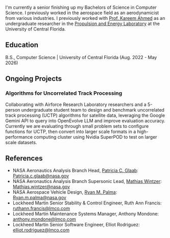 I'm currently a senior finishing up my Bachelors of Science in Computer Science. I previously worked in the aerospace field as an aerodynamicist from various industries. I previously worked with [Prof. Kareem Ahmed](https://mae.ucf.edu/PERL/) as an undergraduate researcher in the [Propulsion and Energy Laboratory](https://mae.ucf.edu/PERL/) at the University of Central Florida. 

## Education
B.S., Computer Science | University of Central Florida (Aug. 2022 - May 2026)

## Ongoing Projects
### Algorithms for Uncorrelated Track Processing 
Collaborating with Airforce Research Laboratory researchers and a 5-person undergraduate student team to design and benchmark uncorrelated track processing (UCTP) algorithms for satellite data, leveraging the Google Gemini API to query into OpenEvolve LLM and improve evaluation accuracy. Currently we are evaluating through small problem sets to configure functions for UCTP, then convert into larger scale formats in a high-performance computing cluster using Nvidia SuperPOD to test on larger scale datasets.

## References
- NASA Aeronautics Analysis Branch Head, [Patricia C. Glaab](https://sacd.larc.nasa.gov/patricia-glaab/): Patricia.c.glaab@nasa.gov 
- NASA Aeronautics Analysis Branch Supersonic Lead, [Mathias Wintzer](https://sacd.larc.nasa.gov/asabteam/): Mathias.wintzer@nasa.gov
- NASA Aerospace Vehicle Design, [Ryan M. Palma](https://sacd.larc.nasa.gov/asabteam/): Ryan.m.palma@nasa.gov
- Lockheed Martin Senior Stability & Control Engineer, Ruth Ann Francis: ruthann.francis@lmco.com
- Lockheed Martin Maintenance Systems Manager, Anthony Mondone: anthony.mondone@lmco.com
- Lockheed Martin Senior Software Engineer, Elliot Rodriguez: elliot.rodriguez@lmco.com
